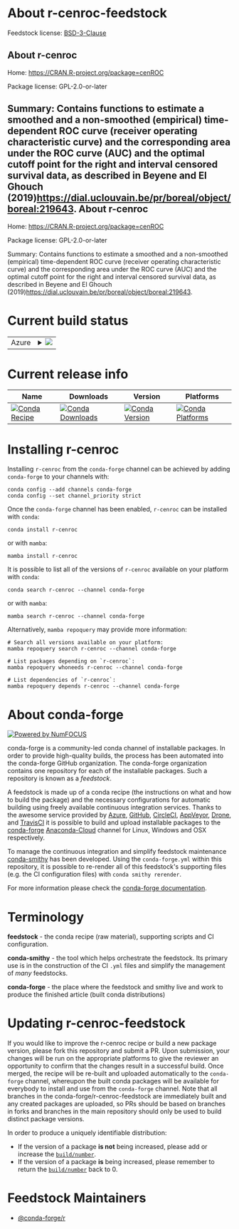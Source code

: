 About r-cenroc-feedstock
========================

Feedstock license: [BSD-3-Clause](https://github.com/conda-forge/r-cenroc-feedstock/blob/main/LICENSE.txt)

About r-cenroc
--------------

Home: https://CRAN.R-project.org/package=cenROC

Package license: GPL-2.0-or-later

Summary: Contains functions to estimate a smoothed and a non-smoothed (empirical) time-dependent ROC curve (receiver operating characteristic curve) and the corresponding area under the ROC curve (AUC) and the optimal cutoff point for the right and interval censored survival data, as described in Beyene and El Ghouch (2019)<https://dial.uclouvain.be/pr/boreal/object/boreal:219643>.
About r-cenroc
--------------

Home: https://CRAN.R-project.org/package=cenROC

Package license: GPL-2.0-or-later

Summary: Contains functions to estimate a smoothed and a non-smoothed (empirical) time-dependent ROC curve (receiver operating characteristic curve) and the corresponding area under the ROC curve (AUC) and the optimal cutoff point for the right and interval censored survival data, as described in Beyene and El Ghouch (2019)<https://dial.uclouvain.be/pr/boreal/object/boreal:219643>.

Current build status
====================


<table>
    
  <tr>
    <td>Azure</td>
    <td>
      <details>
        <summary>
          <a href="https://dev.azure.com/conda-forge/feedstock-builds/_build/latest?definitionId=15724&branchName=main">
            <img src="https://dev.azure.com/conda-forge/feedstock-builds/_apis/build/status/r-cenroc-feedstock?branchName=main">
          </a>
        </summary>
        <table>
          <thead><tr><th>Variant</th><th>Status</th></tr></thead>
          <tbody><tr>
              <td>linux_64_r_base4.1</td>
              <td>
                <a href="https://dev.azure.com/conda-forge/feedstock-builds/_build/latest?definitionId=15724&branchName=main">
                  <img src="https://dev.azure.com/conda-forge/feedstock-builds/_apis/build/status/r-cenroc-feedstock?branchName=main&jobName=linux&configuration=linux%20linux_64_r_base4.1" alt="variant">
                </a>
              </td>
            </tr><tr>
              <td>linux_64_r_base4.2</td>
              <td>
                <a href="https://dev.azure.com/conda-forge/feedstock-builds/_build/latest?definitionId=15724&branchName=main">
                  <img src="https://dev.azure.com/conda-forge/feedstock-builds/_apis/build/status/r-cenroc-feedstock?branchName=main&jobName=linux&configuration=linux%20linux_64_r_base4.2" alt="variant">
                </a>
              </td>
            </tr><tr>
              <td>osx_64_r_base4.1</td>
              <td>
                <a href="https://dev.azure.com/conda-forge/feedstock-builds/_build/latest?definitionId=15724&branchName=main">
                  <img src="https://dev.azure.com/conda-forge/feedstock-builds/_apis/build/status/r-cenroc-feedstock?branchName=main&jobName=osx&configuration=osx%20osx_64_r_base4.1" alt="variant">
                </a>
              </td>
            </tr><tr>
              <td>osx_64_r_base4.2</td>
              <td>
                <a href="https://dev.azure.com/conda-forge/feedstock-builds/_build/latest?definitionId=15724&branchName=main">
                  <img src="https://dev.azure.com/conda-forge/feedstock-builds/_apis/build/status/r-cenroc-feedstock?branchName=main&jobName=osx&configuration=osx%20osx_64_r_base4.2" alt="variant">
                </a>
              </td>
            </tr><tr>
              <td>win_64</td>
              <td>
                <a href="https://dev.azure.com/conda-forge/feedstock-builds/_build/latest?definitionId=15724&branchName=main">
                  <img src="https://dev.azure.com/conda-forge/feedstock-builds/_apis/build/status/r-cenroc-feedstock?branchName=main&jobName=win&configuration=win%20win_64_" alt="variant">
                </a>
              </td>
            </tr>
          </tbody>
        </table>
      </details>
    </td>
  </tr>
</table>

Current release info
====================

| Name | Downloads | Version | Platforms |
| --- | --- | --- | --- |
| [![Conda Recipe](https://img.shields.io/badge/recipe-r--cenroc-green.svg)](https://anaconda.org/conda-forge/r-cenroc) | [![Conda Downloads](https://img.shields.io/conda/dn/conda-forge/r-cenroc.svg)](https://anaconda.org/conda-forge/r-cenroc) | [![Conda Version](https://img.shields.io/conda/vn/conda-forge/r-cenroc.svg)](https://anaconda.org/conda-forge/r-cenroc) | [![Conda Platforms](https://img.shields.io/conda/pn/conda-forge/r-cenroc.svg)](https://anaconda.org/conda-forge/r-cenroc) |

Installing r-cenroc
===================

Installing `r-cenroc` from the `conda-forge` channel can be achieved by adding `conda-forge` to your channels with:

```
conda config --add channels conda-forge
conda config --set channel_priority strict
```

Once the `conda-forge` channel has been enabled, `r-cenroc` can be installed with `conda`:

```
conda install r-cenroc
```

or with `mamba`:

```
mamba install r-cenroc
```

It is possible to list all of the versions of `r-cenroc` available on your platform with `conda`:

```
conda search r-cenroc --channel conda-forge
```

or with `mamba`:

```
mamba search r-cenroc --channel conda-forge
```

Alternatively, `mamba repoquery` may provide more information:

```
# Search all versions available on your platform:
mamba repoquery search r-cenroc --channel conda-forge

# List packages depending on `r-cenroc`:
mamba repoquery whoneeds r-cenroc --channel conda-forge

# List dependencies of `r-cenroc`:
mamba repoquery depends r-cenroc --channel conda-forge
```


About conda-forge
=================

[![Powered by
NumFOCUS](https://img.shields.io/badge/powered%20by-NumFOCUS-orange.svg?style=flat&colorA=E1523D&colorB=007D8A)](https://numfocus.org)

conda-forge is a community-led conda channel of installable packages.
In order to provide high-quality builds, the process has been automated into the
conda-forge GitHub organization. The conda-forge organization contains one repository
for each of the installable packages. Such a repository is known as a *feedstock*.

A feedstock is made up of a conda recipe (the instructions on what and how to build
the package) and the necessary configurations for automatic building using freely
available continuous integration services. Thanks to the awesome service provided by
[Azure](https://azure.microsoft.com/en-us/services/devops/), [GitHub](https://github.com/),
[CircleCI](https://circleci.com/), [AppVeyor](https://www.appveyor.com/),
[Drone](https://cloud.drone.io/welcome), and [TravisCI](https://travis-ci.com/)
it is possible to build and upload installable packages to the
[conda-forge](https://anaconda.org/conda-forge) [Anaconda-Cloud](https://anaconda.org/)
channel for Linux, Windows and OSX respectively.

To manage the continuous integration and simplify feedstock maintenance
[conda-smithy](https://github.com/conda-forge/conda-smithy) has been developed.
Using the ``conda-forge.yml`` within this repository, it is possible to re-render all of
this feedstock's supporting files (e.g. the CI configuration files) with ``conda smithy rerender``.

For more information please check the [conda-forge documentation](https://conda-forge.org/docs/).

Terminology
===========

**feedstock** - the conda recipe (raw material), supporting scripts and CI configuration.

**conda-smithy** - the tool which helps orchestrate the feedstock.
                   Its primary use is in the construction of the CI ``.yml`` files
                   and simplify the management of *many* feedstocks.

**conda-forge** - the place where the feedstock and smithy live and work to
                  produce the finished article (built conda distributions)


Updating r-cenroc-feedstock
===========================

If you would like to improve the r-cenroc recipe or build a new
package version, please fork this repository and submit a PR. Upon submission,
your changes will be run on the appropriate platforms to give the reviewer an
opportunity to confirm that the changes result in a successful build. Once
merged, the recipe will be re-built and uploaded automatically to the
`conda-forge` channel, whereupon the built conda packages will be available for
everybody to install and use from the `conda-forge` channel.
Note that all branches in the conda-forge/r-cenroc-feedstock are
immediately built and any created packages are uploaded, so PRs should be based
on branches in forks and branches in the main repository should only be used to
build distinct package versions.

In order to produce a uniquely identifiable distribution:
 * If the version of a package **is not** being increased, please add or increase
   the [``build/number``](https://docs.conda.io/projects/conda-build/en/latest/resources/define-metadata.html#build-number-and-string).
 * If the version of a package **is** being increased, please remember to return
   the [``build/number``](https://docs.conda.io/projects/conda-build/en/latest/resources/define-metadata.html#build-number-and-string)
   back to 0.

Feedstock Maintainers
=====================

* [@conda-forge/r](https://github.com/conda-forge/r/)

